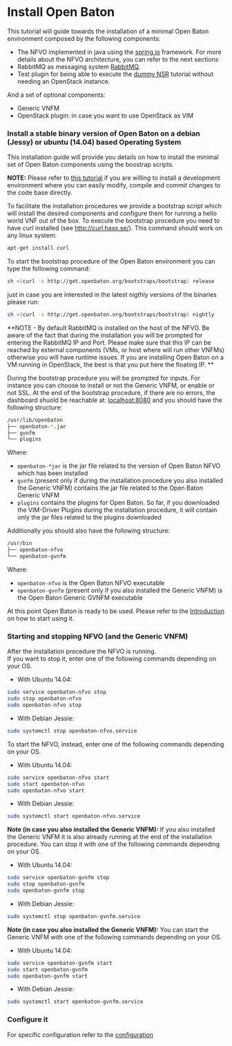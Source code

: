 # Install Open Baton

This tutorial will guide towards the installation of a minimal Open Baton environment composed by the following components: 

* The NFVO implemented in java using the [spring.io][spring] framework. For more details about the NFVO architecture, you can refer to the next sections
* RabbitMQ as messaging system [RabbitMQ][reference-to-rabbit-site].
* Test plugin for being able to execute the [dummy NSR][dummy-NSR] tutorial without needing an OpenStack instance. 

And a set of optional components: 

* Generic VNFM
* OpenStack plugin: in case you want to use OpenStack as VIM

### Install a stable binary version of Open Baton on a debian (Jessy) or ubuntu (14.04) based Operating System

This installation guide will provide you details on how to install the minimal set of Open Baton components using the boostrap scripts.

**NOTE:** Please refer to [this tutorial](nfvo-installation.md) if you are willing to install a development environment where you can easily modify, compile and commit changes to the code base directly.

To facilitate the installation procedures we provide a bootstrap script which will install the desired components and configure them for running a hello world VNF out of the box. To execute the bootstrap procedure you need to have curl installed (see http://curl.haxx.se/). This command should work on any linux system: 

```bash
apt-get install curl
```

To start the bootstrap procedure of the Open Baton environment you can type the following command:

```bash
sh <(curl -s http://get.openbaton.org/bootstraps/bootstrap) release
```

just in case you are interested in the latest nigthly versions of the binaries please run:

```bash
sh <(curl -s http://get.openbaton.org/bootstraps/bootstrap) nightly
```

**NOTE - By default RabbitMQ is installed on the host of the NFVO. Be aware of the fact that during the installation you will be prompted for entering the RabbitMQ IP and Port. Please make sure that this IP can be
  reached by external components (VMs, or host where will run other VNFMs) otherwise you will have runtime issues. If you are installing Open Baton on a VM running in OpenStack, the best is that you put here
  the floating IP. **
 

During the bootstrap procedure you will be prompted for inputs. For instance you can choose to install or not the Generic VNFM, or enable or not SSL. 
At the end of the bootstrap procedure, if there are no errors, the dashboard shuold be reachable at: [localhost:8080] and you should have the following structure:
```bash
/usr/lib/openbaton
├── openbaton-*.jar
├── gvnfm
└── plugins
```

Where:

* `openbaton-*jar` is the jar file related to the version of Open Baton NFVO which has been installed
* `gvnfm` (present only if during the installation procedure you also installed the Generic VNFM) contains the jar file related to the Open Baton Generic VNFM
* `plugins` contains the plugins for Open Baton. So far, if you downloaded the VIM-Driver Plugins during the installation procedure, it will contain only the jar files related to the plugins downloaded

Additionally you should also have the following structure:
```bash
/usr/bin
├── openbaton-nfvo
└── openbaton-gvnfm
```

Where:

* `openbaton-nfvo` is the Open Baton NFVO executable
* `openbaton-gvnfm` (present only if you also installed the Generic VNFM) is the Open Baton Generic GVNFM executable

At this point Open Baton is ready to be used. Please refer to the [Introduction][use-openbaton] on how to start using it.


### Starting and stopping NFVO (and the Generic VNFM)

After the installation procedure the NFVO is running.  
If you want to stop it, enter one of the following commands depending on your OS.
* With Ubuntu 14.04:
```bash
sudo service openbaton-nfvo stop
sudo stop openbaton-nfvo
sudo openbaton-nfvo stop
```
* With Debian Jessie:
```bash
sudo systemctl stop openbaton-nfvo.service
```

To start the NFVO, instead, enter one of the following commands depending on your OS.

* With Ubuntu 14.04:
```bash
sudo service openbaton-nfvo start
sudo start openbaton-nfvo
sudo openbaton-nfvo start
```
* With Debian Jessie:
```bash
sudo systemctl start openbaton-nfvo.service
```

**Note (in case you also installed the Generic VNFM):** If you also installed the Generic VNFM it is also already running at the end of the installation procedure. You can stop it with one of the following commands depending on your OS.

* With Ubuntu 14.04:
```bash
sudo service openbaton-gvnfm stop
sudo stop openbaton-gvnfm
sudo openbaton-gvnfm stop
```
* With Debian Jessie:
```bash
sudo systemctl stop openbaton-gvnfm.service
```

**Note (in case you also installed the Generic VNFM):** You can start the Generic VNFM with one of the following commands depending on your OS.

* With Ubuntu 14.04:
```bash
sudo service openbaton-gvnfm start
sudo start openbaton-gvnfm
sudo openbaton-gvnfm start
```
* With Debian Jessie:
```bash
sudo systemctl start openbaton-gvnfm.service
```

### Configure it

For specific configuration refer to the [configuration]


[spring]:https://spring.io
[configuration]:nfvo-configuration
[localhost:8080]:http://localhost:8080/
[vim_plugin_doc]:vim-plugin
[use-openbaton]:use.md
[dummy-NSR]:dummy-NSR.md
[reference-to-rabbit-site]:https://www.rabbitmq.com/
[zabbix-server-configuration]:zabbix-server-configuration.md

<!---
Script for open external links in a new tab
-->
<script type="text/javascript" charset="utf-8">
      // Creating custom :external selector
      $.expr[':'].external = function(obj){
          return !obj.href.match(/^mailto\:/)
                  && (obj.hostname != location.hostname);
      };
      $(function(){
        $('a:external').addClass('external');
        $(".external").attr('target','_blank');
      })
</script>
